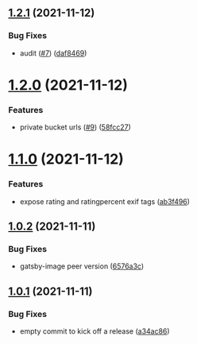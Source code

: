 ## [1.2.1](https://github.com/easen/gatsby-source-s3-image/compare/v1.2.0...v1.2.1) (2021-11-12)


### Bug Fixes

* audit ([#7](https://github.com/easen/gatsby-source-s3-image/issues/7)) ([daf8469](https://github.com/easen/gatsby-source-s3-image/commit/daf846933af2002a2c9f65615c2f130c257571b5))

# [1.2.0](https://github.com/easen/gatsby-source-s3-image/compare/v1.1.0...v1.2.0) (2021-11-12)


### Features

* private bucket urls ([#9](https://github.com/easen/gatsby-source-s3-image/issues/9)) ([58fcc27](https://github.com/easen/gatsby-source-s3-image/commit/58fcc2765978be46c584614725f4de336ed6d2ae))

# [1.1.0](https://github.com/easen/gatsby-source-s3-image/compare/v1.0.2...v1.1.0) (2021-11-12)


### Features

* expose rating and ratingpercent exif tags ([ab3f496](https://github.com/easen/gatsby-source-s3-image/commit/ab3f4962ca2fd8f10b27905a0cc54b067743ef81))

## [1.0.2](https://github.com/easen/gatsby-source-s3-image/compare/v1.0.1...v1.0.2) (2021-11-11)


### Bug Fixes

* gatsby-image peer version ([6576a3c](https://github.com/easen/gatsby-source-s3-image/commit/6576a3c6b3f201e7ee640bff0b2b22b4c85d826a))

## [1.0.1](https://github.com/easen/gatsby-source-s3-image/compare/v1.0.0...v1.0.1) (2021-11-11)


### Bug Fixes

* empty commit to kick off a release ([a34ac86](https://github.com/easen/gatsby-source-s3-image/commit/a34ac864a01aabb8ef9aa8339a73ecfba62b799a))
